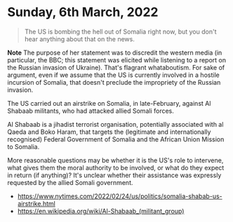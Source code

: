 # Sunday, 6th March, 2022

> The US is bombing the hell out of Somalia right now, but you don't
> hear anything about that on the news.

**Note** The purpose of her statement was to discredit the western media
(in particular, the BBC; this statement was elicited while listening to
a report on the Russian invasion of Ukraine). That's flagrant
whataboutism. For sake of argument, even if we assume that the US is
currently involved in a hostile incursion of Somalia, that doesn't
preclude the impropriety of the Russian invasion.

The US carried out an airstrike on Somalia, in late-February, against Al
Shabaab militants, who had attacked allied Somali forces.

Al Shabaab is a jihadist terrorist organisation, potentially associated
with al Qaeda and Boko Haram, that targets the (legitimate and
internationally recognised) Federal Government of Somalia and the
African Union Mission to Somalia.

More reasonable questions may be whether it is the US's role to
intervene, what gives them the moral authority to be involved, or what
do they expect in return (if anything)? It's unclear whether their
assistance was expressly requested by the allied Somali government.

* https://www.nytimes.com/2022/02/24/us/politics/somalia-shabab-us-airstrike.html
* https://en.wikipedia.org/wiki/Al-Shabaab_(militant_group)
